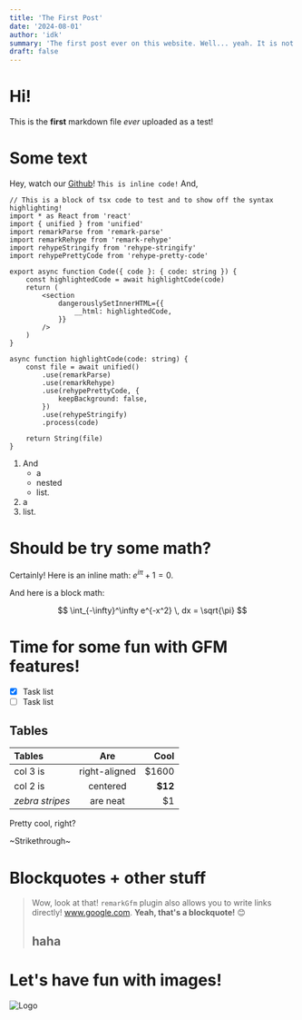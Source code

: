 ```yaml
---
title: 'The First Post'
date: '2024-08-01'
author: 'idk'
summary: 'The first post ever on this website. Well... yeah. It is not very interesting, but it does test a few features. Just... waiting for more posts to be posted before deleting this one. If you prefer, this is basically just a placeholder? Well, finally arrived at the second line now, can stop writing phew!'
draft: false
---
```


# Hi!

This is the **first** markdown file _ever_ uploaded as a test!

# Some text

Hey, watch our [Github](https://github.com/Eagletech-robotic/website)!
`This is inline code!`
And,

```tsx title="Code Block!" {2-4} /remark/
// This is a block of tsx code to test and to show off the syntax highlighting!
import * as React from 'react'
import { unified } from 'unified'
import remarkParse from 'remark-parse'
import remarkRehype from 'remark-rehype'
import rehypeStringify from 'rehype-stringify'
import rehypePrettyCode from 'rehype-pretty-code'

export async function Code({ code }: { code: string }) {
    const highlightedCode = await highlightCode(code)
    return (
        <section
            dangerouslySetInnerHTML={{
                __html: highlightedCode,
            }}
        />
    )
}

async function highlightCode(code: string) {
    const file = await unified()
        .use(remarkParse)
        .use(remarkRehype)
        .use(rehypePrettyCode, {
            keepBackground: false,
        })
        .use(rehypeStringify)
        .process(code)

    return String(file)
}
```

1. And
    - a
    - nested
    - list.
2. a
3. list.

# Should be try some math?

Certainly! Here is an inline math: $e^{i\pi} + 1 = 0$.

And here is a block math:

$$
\int_{-\infty}^\infty e^{-x^2} \, dx = \sqrt{\pi}
$$

# Time for some fun with GFM features!

-   [x] Task list
-   [ ] Task list

## Tables

| Tables          |      Are      |    Cool |
| :-------------- | :-----------: | ------: |
| col 3 is        | right-aligned |   $1600 |
| col 2 is        |   centered    | **$12** |
| _zebra stripes_ |   are neat    |      $1 |

Pretty cool, right?

~Strikethrough~

# Blockquotes + other stuff

> Wow, look at that! `remarkGfm` plugin also allows you to write links directly!
> www.google.com. **Yeah, that's a blockquote!** 😊
>
> ## haha

# Let's have fun with images!

![Logo](/images/logo.png)
